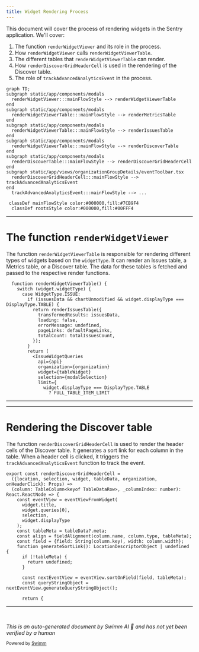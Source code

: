 ```yaml
---
title: Widget Rendering Process
---
```

This document will cover the process of rendering widgets in the Sentry application. We'll cover:

1. The function `renderWidgetViewer` and its role in the process.
2. How `renderWidgetViewer` calls `renderWidgetViewerTable`.
3. The different tables that `renderWidgetViewerTable` can render.
4. How `renderDiscoverGridHeaderCell` is used in the rendering of the Discover table.
5. The role of `trackAdvancedAnalyticsEvent` in the process.

```mermaid
graph TD;
subgraph static/app/components/modals
  renderWidgetViewer:::mainFlowStyle --> renderWidgetViewerTable
end
subgraph static/app/components/modals
  renderWidgetViewerTable:::mainFlowStyle --> renderMetricsTable
end
subgraph static/app/components/modals
  renderWidgetViewerTable:::mainFlowStyle --> renderIssuesTable
end
subgraph static/app/components/modals
  renderWidgetViewerTable:::mainFlowStyle --> renderDiscoverTable
end
subgraph static/app/components/modals
  renderDiscoverTable:::mainFlowStyle --> renderDiscoverGridHeaderCell
end
subgraph static/app/views/organizationGroupDetails/eventToolbar.tsx
  renderDiscoverGridHeaderCell:::mainFlowStyle --> trackAdvancedAnalyticsEvent
end
  trackAdvancedAnalyticsEvent:::mainFlowStyle --> ...

 classDef mainFlowStyle color:#000000,fill:#7CB9F4
  classDef rootsStyle color:#000000,fill:#00FFF4
```

<SwmSnippet path="/static/app/components/modals/widgetViewerModal.tsx" line="600">

---

# The function `renderWidgetViewer`

The function `renderWidgetViewerTable` is responsible for rendering different types of widgets based on the `widgetType`. It can render an Issues table, a Metrics table, or a Discover table. The data for these tables is fetched and passed to the respective render functions.

```tsx
  function renderWidgetViewerTable() {
    switch (widget.widgetType) {
      case WidgetType.ISSUE:
        if (issuesData && chartUnmodified && widget.displayType === DisplayType.TABLE) {
          return renderIssuesTable({
            transformedResults: issuesData,
            loading: false,
            errorMessage: undefined,
            pageLinks: defaultPageLinks,
            totalCount: totalIssuesCount,
          });
        }
        return (
          <IssueWidgetQueries
            api={api}
            organization={organization}
            widget={tableWidget}
            selection={modalSelection}
            limit={
              widget.displayType === DisplayType.TABLE
                ? FULL_TABLE_ITEM_LIMIT
```

---

</SwmSnippet>

<SwmSnippet path="/static/app/components/modals/widgetViewerModal/widgetViewerTableCell.tsx" line="88">

---

# Rendering the Discover table

The function `renderDiscoverGridHeaderCell` is used to render the header cells of the Discover table. It generates a sort link for each column in the table. When a header cell is clicked, it triggers the `trackAdvancedAnalyticsEvent` function to track the event.

```tsx
export const renderDiscoverGridHeaderCell =
  ({location, selection, widget, tableData, organization, onHeaderClick}: Props) =>
  (column: TableColumn<keyof TableDataRow>, _columnIndex: number): React.ReactNode => {
    const eventView = eventViewFromWidget(
      widget.title,
      widget.queries[0],
      selection,
      widget.displayType
    );
    const tableMeta = tableData?.meta;
    const align = fieldAlignment(column.name, column.type, tableMeta);
    const field = {field: String(column.key), width: column.width};
    function generateSortLink(): LocationDescriptorObject | undefined {
      if (!tableMeta) {
        return undefined;
      }

      const nextEventView = eventView.sortOnField(field, tableMeta);
      const queryStringObject = nextEventView.generateQueryStringObject();

      return {
```

---

</SwmSnippet>

&nbsp;

*This is an auto-generated document by Swimm AI 🌊 and has not yet been verified by a human*

<SwmMeta version="3.0.0" repo-id="Z2l0aHViJTNBJTNBZGVtby1zZW50cnklM0ElM0Fzd2ltbWlv" repo-name="demo-sentry"><sup>Powered by [Swimm](/)</sup></SwmMeta>
